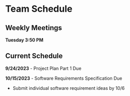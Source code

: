 # Team Schedule

## Weekly Meetings
**Tuesday 3:50 PM**

## Current Schedule
**9/24/2023** - Project Plan Part 1 Due

**10/15/2023** - Software Requirements Specification Due
- Submit individual software requirement ideas by 10/6

